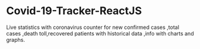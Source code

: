 # Covid-19-Tracker-ReactJS
Live statistics with coronavirus counter for new confirmed cases ,total cases ,death toll,recovered patients with historical data ,info with charts and graphs.
